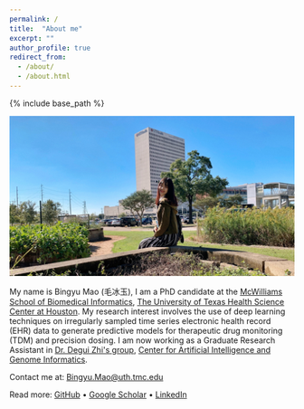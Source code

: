 ```yaml
---
permalink: /
title:  "About me"
excerpt: ""
author_profile: true
redirect_from: 
  - /about/
  - /about.html
---
```


{% include base_path %}


![github small](/images/profile.jpg)


My name is Bingyu Mao (毛冰玉), I am a PhD candidate at the [McWilliams School of Biomedical Informatics](https://sbmi.uth.edu/), [The University of Texas Health Science Center at Houston](https://www.uth.edu/). My research interest involves the use of deep learning techniques on irregularly sampled time series electronic health record (EHR) data to generate predictive models for therapeutic drug monitoring (TDM) and precision dosing. 
I am now working as a Graduate Research Assistant in [Dr. Degui Zhi's group](https://zhigroup.github.io/), [Center for Artificial Intelligence and Genome Informatics](https://sbmi.uth.edu/aigi).  <br>


Contact me at: [Bingyu.Mao@uth.tmc.edu](mailto:Bingyu.Mao@uth.tmc.edu) <br>

Read more: [GitHub](https://github.com/BingyuMao) • [Google Scholar](https://scholar.google.com/citations?user=GVs3qjUAAAAJ&hl=en) • [LinkedIn](https://www.linkedin.com/in/bingyu-mao/)
